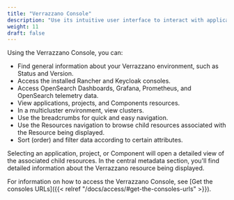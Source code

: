```yaml
---
title: "Verrazzano Console"
description: "Use its intuitive user interface to interact with applications and configurations in your Verrazzano environment."
weight: 11
draft: false
---
```



Using the Verrazzano Console, you can:
- Find general information about your Verrazzano environment, such as Status and Version.
- Access the installed Rancher and Keycloak consoles.
- Access OpenSearch Dashboards, Grafana, Prometheus, and OpenSearch telemetry data.
- View applications, projects, and Components resources.
- In a multicluster environment, view clusters.
- Use the breadcrumbs for quick and easy navigation.
- Use the Resources navigation to browse child resources associated with the Resource being displayed.
- Sort (order) and filter data according to certain attributes.


Selecting an application, project, or Component will open a detailed view of the associated child resources.
In the central metadata section, you'll find detailed information about the Verrazzano resource being displayed.

For information on how to access the Verrazzano Console, see [Get the consoles URLs]({{< relref "/docs/access/#get-the-consoles-urls" >}}).
